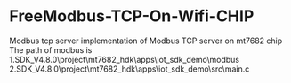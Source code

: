 # FreeModbus-TCP-On-Wifi-CHIP
Modbus tcp server  implementation of Modbus TCP server on mt7682 chip
The path of modbus is 
 1.SDK_V4.8.0\project\mt7682_hdk\apps\iot_sdk_demo\modbus
 2.SDK_V4.8.0\project\mt7682_hdk\apps\iot_sdk_demo\src\main.c
